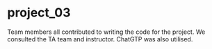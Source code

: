 # project_03
Team members all contributed to writing the code for the project.
We consulted the TA team and instructor.
ChatGTP was also utilised.
